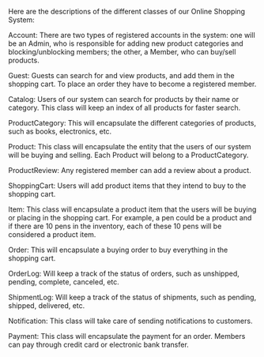 Here are the descriptions of the different classes of our Online Shopping System:

Account: There are two types of registered accounts in the system: one will be an Admin, 
who is responsible for adding new product categories and blocking/unblocking members; the other, a Member, 
who can buy/sell products.

Guest: Guests can search for and view products, and add them in the shopping cart. To place an order 
they have to become a registered member.

Catalog: Users of our system can search for products by their name or category. 
This class will keep an index of all products for faster search.

ProductCategory: This will encapsulate the different categories of products, such as books, electronics, etc.

Product: This class will encapsulate the entity that the users of our system will be buying and selling.
Each Product will belong to a ProductCategory.

ProductReview: Any registered member can add a review about a product.

ShoppingCart: Users will add product items that they intend to buy to the shopping cart.

Item: This class will encapsulate a product item that the users will be buying or placing in the shopping cart.
For example, a pen could be a product and if there are 10 pens in the inventory, each of these 10 
pens will be considered a product item.

Order: This will encapsulate a buying order to buy everything in the shopping cart.

OrderLog: Will keep a track of the status of orders, such as unshipped, pending, complete, canceled, etc.

ShipmentLog: Will keep a track of the status of shipments, such as pending, shipped, delivered, etc.

Notification: This class will take care of sending notifications to customers.

Payment: This class will encapsulate the payment for an order. Members can pay through credit card or
electronic bank transfer. 
